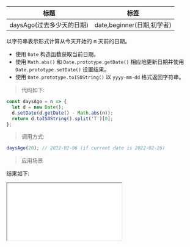 | 标题                      | 标签                       |
| ------------------------- | -------------------------- |
| daysAgo(过去多少天的日期) | date,beginner(日期,初学者) |

以字符串表示形式计算从今天开始的 n 天前的日期。

- 使用 `Date` 构造函数获取当前日期。
- 使用 `Math.abs()` 和 `Date.prototype.getDate()` 相应地更新日期并使用 `Date.prototype.setDate()` 设置结果。
- 使用 `Date.prototype.toISOString()` 以 `yyyy-mm-dd` 格式返回字符串。

> 代码如下:

```js
const daysAgo = n => {
  let d = new Date();
  d.setDate(d.getDate() - Math.abs(n));
  return d.toISOString().split('T')[0];
};
```

> 调用方式:

```js
daysAgo(20); // 2022-02-06 (if current date is 2022-02-26)
```

> 应用场景

<div class="code-editor" data-url="codes/javascript/html/daysAgo.html" data-language="html"></div>

结果如下:

<iframe src="codes/javascript/html/daysAgo.html"></iframe>
